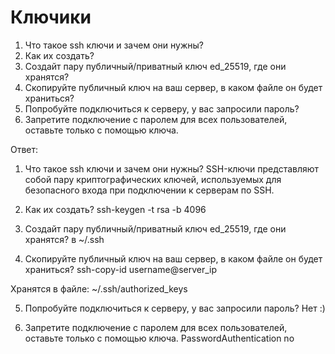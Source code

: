 # Ключики

1. Что такое ssh ключи и зачем они нужны?
2. Как их создать? 
3. Создайт пару публичный/приватный ключ ed_25519, где они хранятся?
4. Скопируйте публичный ключ на ваш сервер, в каком файле он будет храниться?
5. Попробуйте подключиться к серверу, у вас запросили пароль?
6. Запретите подключение с паролем для всех пользователей, оставьте только с помощью ключа.

Ответ:

1. Что такое ssh ключи и зачем они нужны?
SSH-ключи представляют собой пару криптографических ключей, используемых для безопасного входа при подключении к серверам по SSH.

2. Как их создать? 
ssh-keygen -t rsa -b 4096

3. Создайт пару публичный/приватный ключ ed_25519, где они хранятся?
в ~/.ssh

4. Скопируйте публичный ключ на ваш сервер, в каком файле он будет храниться?
ssh-copy-id username@server_ip

Хранятся в файле:
~/.ssh/authorized_keys

5. Попробуйте подключиться к серверу, у вас запросили пароль?
Нет :)

6. Запретите подключение с паролем для всех пользователей, оставьте только с помощью ключа.
PasswordAuthentication no